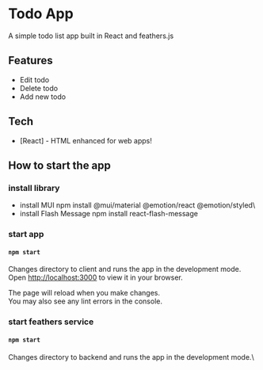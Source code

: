 # Todo App

A simple todo list app built in React and feathers.js

## Features

- Edit todo
- Delete todo
- Add new todo

## Tech

- [React] - HTML enhanced for web apps!

## How to start the app

### install library
- install MUI
npm install @mui/material @emotion/react @emotion/styled\
- install Flash Message
npm install react-flash-message

### start app

#### `npm start`
Changes directory to client and runs the app in the development mode.\
Open [http://localhost:3000](http://localhost:3000) to view it in your browser.

The page will reload when you make changes.\
You may also see any lint errors in the console.


### start feathers service

#### `npm start`
Changes directory to backend and runs the app in the development mode.\




